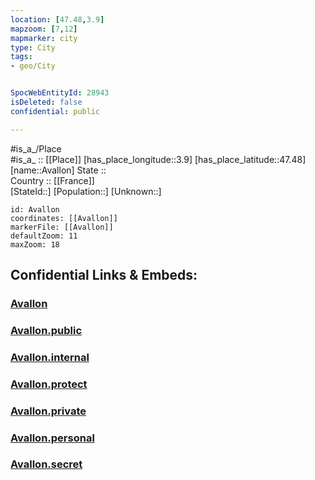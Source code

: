 ```yaml
---
location: [47.48,3.9] 
mapzoom: [7,12] 
mapmarker: city 
type: City
tags:
- geo/City


SpocWebEntityId: 28943
isDeleted: false
confidential: public

---
```

#is_a_/Place  
#is_a_ :: [[Place]] 
[has_place_longitude::3.9] 
[has_place_latitude::47.48] 
[name::Avallon] 
State ::  
Country :: [[France]]  
[StateId::] 
[Population::] 
[Unknown::] 


```leaflet
id: Avallon
coordinates: [[Avallon]] 
markerFile: [[Avallon]] 
defaultZoom: 11 
maxZoom: 18
```


## Confidential Links & Embeds: 

### [Avallon](/_Standards/Earth/Continent/Europe/Europe~West/France/regions~France/Bourgogne-Franche-Comté/departments~Bourgogne-Franche-Comté/Yonne/communes~Yonne/Avallon/cities~Avallon/Avallon.md) 

### [Avallon.public](/_public/Earth/Continent/Europe/Europe~West/France/regions~France/Bourgogne-Franche-Comté/departments~Bourgogne-Franche-Comté/Yonne/communes~Yonne/Avallon/cities~Avallon/Avallon.public.md) 

### [Avallon.internal](/_internal/Earth/Continent/Europe/Europe~West/France/regions~France/Bourgogne-Franche-Comté/departments~Bourgogne-Franche-Comté/Yonne/communes~Yonne/Avallon/cities~Avallon/Avallon.internal.md) 

### [Avallon.protect](/_protect/Earth/Continent/Europe/Europe~West/France/regions~France/Bourgogne-Franche-Comté/departments~Bourgogne-Franche-Comté/Yonne/communes~Yonne/Avallon/cities~Avallon/Avallon.protect.md) 

### [Avallon.private](/_private/Earth/Continent/Europe/Europe~West/France/regions~France/Bourgogne-Franche-Comté/departments~Bourgogne-Franche-Comté/Yonne/communes~Yonne/Avallon/cities~Avallon/Avallon.private.md) 

### [Avallon.personal](/_personal/Earth/Continent/Europe/Europe~West/France/regions~France/Bourgogne-Franche-Comté/departments~Bourgogne-Franche-Comté/Yonne/communes~Yonne/Avallon/cities~Avallon/Avallon.personal.md) 

### [Avallon.secret](/_secret/Earth/Continent/Europe/Europe~West/France/regions~France/Bourgogne-Franche-Comté/departments~Bourgogne-Franche-Comté/Yonne/communes~Yonne/Avallon/cities~Avallon/Avallon.secret.md)

